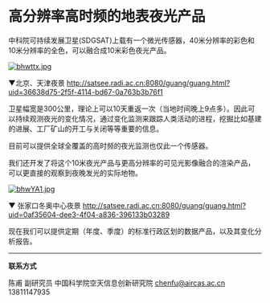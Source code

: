 # 高分辨率高时频的地表夜光产品

中科院可持续发展卫星(SDGSAT)上载有一个微光传感器，40米分辨率的彩色和10米分辨率的全色，可以融合成10米彩色夜光产品。

[![bhwttx.jpg](https://s1.ax1x.com/2022/03/10/bhwttx.jpg)](https://imgtu.com/i/bhwttx)

▼北京、天津夜景
http://satsee.radi.ac.cn:8080/guang/guang.html?uid=36638d75-2f5f-4114-bd67-0a763b3b76f1

卫星幅宽是300公里，理论上可以10天重返一次（当地时间晚上9点多）。因此可以持续观测夜光的变化情况，通过变化监测来跟踪人类活动的进程，挖掘比如基建的进展、工厂矿山的开工与关闭等等重要的信息。

目前可以提供全球全覆盖的高时频的夜光监测也仅此一个传感器。

我们还开发了将这个10米夜光产品与更高分辨率的可见光影像融合的渲染产品，可以更直接的观察到夜晚发光的实际地物。

[![bhwYA1.jpg](https://s1.ax1x.com/2022/03/10/bhwYA1.jpg)](https://imgtu.com/i/bhwYA1)

▼ 张家口冬奥中心夜景
http://satsee.radi.ac.cn:8080/guang/guang.html?uid=0af35604-dee3-4f04-a836-396133b03289

现在我们可以提供定期（年度、季度）的标准行政区划的数据产品，以及其变化分析报告。



---



**联系方式**

陈甫 副研究员
中国科学院空天信息创新研究院
chenfu@aircas.ac.cn
13811147935

